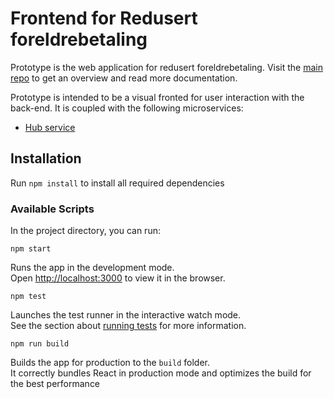 # Frontend for Redusert foreldrebetaling

Prototype is the web application for redusert foreldrebetaling. Visit the [main repo](https://github.com/Altinn/summer-camp-2021) to get an overview and read more documentation.

Prototype is intended to be a visual fronted for user interaction with the back-end. It is coupled with the following microservices:  
* [Hub service](https://github.com/Digihelgeland-Sommercamp/hubService)

## Installation 
Run `npm install` to install all required dependencies

### Available Scripts

In the project directory, you can run: 

`npm start`

Runs the app in the development mode.\
Open [http://localhost:3000](http://localhost:3000) to view it in the browser.

`npm test`

Launches the test runner in the interactive watch mode.\
See the section about [running tests](https://facebook.github.io/create-react-app/docs/running-tests) for more information.

`npm run build`

Builds the app for production to the `build` folder.\
It correctly bundles React in production mode and optimizes the build for the best performance